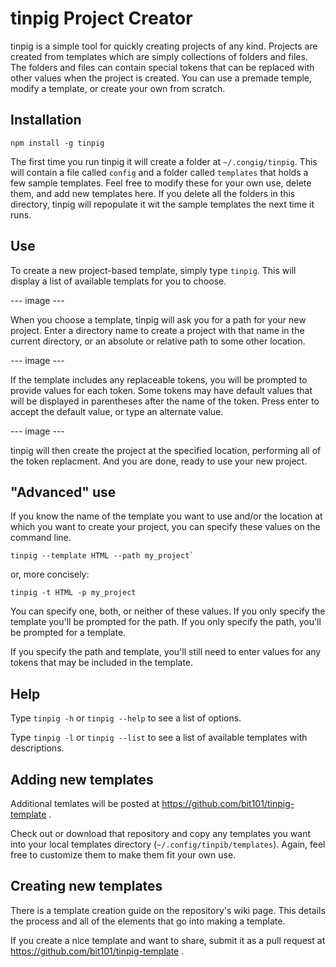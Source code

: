 # tinpig Project Creator

tinpig is a simple tool for quickly creating projects of any kind. Projects are created from templates which are simply collections of folders and files. The folders and files can contain special tokens that can be replaced with other values when the project is created. You can use a premade temple, modify a template, or create your own from scratch.

## Installation

``` shell
npm install -g tinpig
```

The first time you run tinpig it will create a folder at `~/.congig/tinpig`. This will contain a file called `config` and a folder called `templates` that holds a few sample templates. Feel free to modify these for your own use, delete them, and add new templates here. If you delete all the folders in this directory, tinpig will repopulate it wit the sample templates the next time it runs.

## Use

To create a new project-based template, simply type `tinpig`. This will display a list of available templats for you to choose.

--- image ---

When you choose a template, tinpig will ask you for a path for your new project. Enter a directory name to create a project with that name in the current directory, or an absolute or relative path to some other location.

--- image ---

If the template includes any replaceable tokens, you will be prompted to provide values for each token. Some tokens may have default values that will be displayed in parentheses after the name of the token. Press enter to accept the default value, or type an alternate value.

--- image ---

tinpig will then create the project at the specified location, performing all of the token replacment. And you are done, ready to use your new project.

## "Advanced" use

If you know the name of the template you want to use and/or the location at which you want to create your project, you can specify these values on the command line.

``` shell
tinpig --template HTML --path my_project`
```

or, more concisely:

``` shell
tinpig -t HTML -p my_project
```

You can specify one, both, or neither of these values. If you only specify the template you'll be prompted for the path. If you only specify the path, you'll be prompted for a template.

If you specify the path and template, you'll still need to enter values for any tokens that may be included in the template.

## Help

Type `tinpig -h` or `tinpig --help` to see a list of options.

Type `tinpig -l` or `tinpig --list` to see a list of available templates with descriptions.

## Adding new templates

Additional temlates will be posted at https://github.com/bit101/tinpig-template .

Check out or download that repository and copy any templates you want into your local templates directory (`~/.config/tinpib/templates`). Again, feel free to customize them to make them fit your own use.

## Creating new templates

There is a template creation guide on the repository's wiki page. This details the process and all of the elements that go into making a template.

If you create a nice template and want to share, submit it as a pull request at https://github.com/bit101/tinpig-template .

